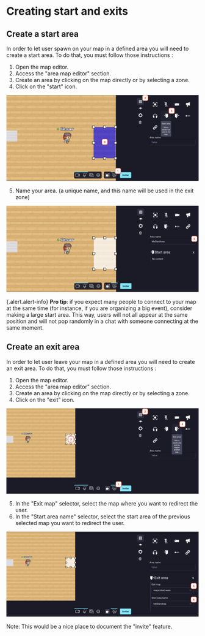# Creating start and exits

## Create a start area
In order to let user spawn on your map in a defined area you will need to create a start area.
To do that, you must follow those instructions :
1. Open the map editor.
2. Access the "area map editor" section.
3. Create an area by clicking on the map directly or by selecting a zone.
4. Click on the "start" icon.
<div class="row">
    <div class="col">
        <img src="../images/editor/start_area_1.png" class="figure-img img-fluid rounded" alt="" />
    </div>
</div>

5. Name your area. (a unique name, and this name will be used in the exit zone)
<div class="row">
    <div class="col">
        <img src="../images/editor/start_area_2.png" class="figure-img img-fluid rounded" alt="" />
    </div>
</div>

{.alert.alert-info}
**Pro tip**: if you expect many people to connect to your map at the same time (for instance, if you are organizing a big event), consider making a large start area. This way, users will not all appear at the same position and will not pop randomly in a chat with someone connecting at the same moment.

## Create an exit area
In order to let user leave your map in a defined area you will need to create an exit area.
To do that, you must follow those instructions :
1. Open the map editor.
2. Access the "area map editor" section.
3. Create an area by clicking on the map directly or by selecting a zone.
4. Click on the "exit" icon.
<div class="row">
    <div class="col">
        <img src="../images/editor/exit_area_1.png" class="figure-img img-fluid rounded" alt="" />
    </div>
</div>

5. In the "Exit map" selector, select the map where you want to redirect the user.
6. In the "Start area name" selector, select the start area of the previous selected map you want to redirect the user.
<div class="row">
    <div class="col">
        <img src="../images/editor/exit_area_2.png" class="figure-img img-fluid rounded" alt="" />
    </div>
</div>

Note: This would be a nice place to document the "invite" feature.